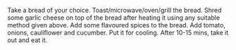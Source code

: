 Take a bread of your choice.
Toast/microwave/oven/grill the bread.
Shred some garlic cheese on top of the bread after heating it using any suitable method given above.
Add some flavoured spices to the bread.
Add tomato, onions, cauliflower and cucumber.
Put it for cooling.
After 10-15 mins, take it out and eat it.


